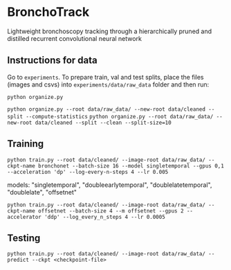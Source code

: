 # BronchoTrack

Lightweight bronchoscopy tracking through a hierarchically pruned and distilled recurrent convolutional neural network

## Instructions for data

Go to `experiments`. To prepare train, val and test splits, place the files (images and csvs) into `experiments/data/raw_data` folder and then run:

`python organize.py`

`python organize.py --root data/raw_data/ --new-root data/cleaned --split --compute-statistics`
`python organize.py --root data/raw_data/ --new-root data/cleaned --split --clean --split-size=10`

## Training

`python train.py --root data/cleaned/ --image-root data/raw_data/ --ckpt-name bronchonet --batch-size 16 --model singletemporal --gpus 0,1 --acceleration 'dp' --log-every-n-steps 4 --lr 0.005`

models: "singletemporal", "doubleearlytemporal", "doublelatetemporal", "doublelate", "offsetnet"

`python train.py --root data/cleaned/ --image-root data/raw_data/ --ckpt-name offsetnet --batch-size 4 --m offsetnet --gpus 2 --accelerator 'ddp' --log_every_n_steps 4 --lr 0.0005`

## Testing

`python train.py --root data/cleaned/ --image-root data/raw_data/ --predict --ckpt <checkpoint-file>`